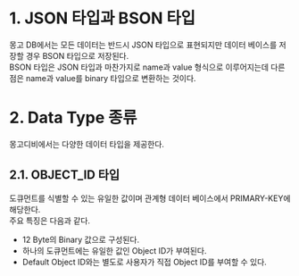 
# 1. JSON 타입과 BSON 타입
몽고 DB에서는 모든 데이터는 반드시 JSON 타입으로 표현되지만 데이터 베이스를 저장할 경우 BSON 타입으로 저장된다. <br>
BSON 타입은 JSON 타입과 마찬가지로 name과 value 형식으로 이루어지는데 다른 점은 name과 value를 binary 타입으로 변환하는 것이다.

# 2. Data Type 종류
몽고디비에서는 다양한 데이터 타입을 제공한다. 

## 2.1. OBJECT_ID 타입
도큐먼트를 식별할 수 있는 유일한 값이며 관계형 데이터 베이스에서 PRIMARY-KEY에 해당한다. <br>
주요 특징은 다음과 같다. <br>

- 12 Byte의 Binary 값으로 구성된다.
- 하나의 도큐먼트에는 유일한 값인 Object ID가 부여된다. 
- Default Object ID와는 별도로 사용자가 직접 Object ID를 부여할 수 있다.
